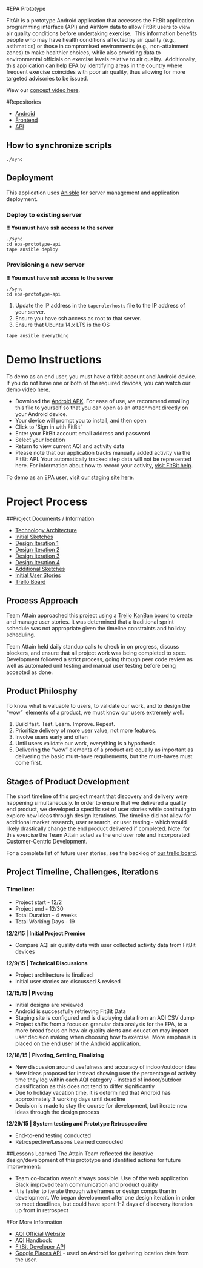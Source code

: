 #EPA Prototype

FitAir is a prototype Android application that accesses the FitBit application programming interface (API) and AirNow data to allow FitBit users to view air quality conditions before undertaking exercise.  This information benefits people who may have health conditions affected by air quality (e.g., asthmatics) or those in compromised environments (e.g., non-attainment zones) to make healthier choices, while also providing data to environmental officials on exercise levels relative to air quality.  Additionally, this application can help EPA by identifying areas in the country where frequent exercise coincides with poor air quality, thus allowing for more targeted advisories to be issued. 

View our [concept video here](https://www.dropbox.com/s/6liwtkqvoxv6kig/EPA-draft-VO.mov?dl=0).

#Repositories

* [Android](https://github.com/smashingboxes/epa-prototype-android)
* [Frontend](https://github.com/smashingboxes/epa-prototype-frontend)
* [API](https://github.com/smashingboxes/epa-prototype-api)

## How to synchronize scripts

```
./sync
```

## Deployment

This application uses [Anisble](http://www.ansible.com/) for server management and application deployment.

### Deploy to existing server

**:bangbang: You must have ssh access to the server**
```
./sync
cd epa-prototype-api
tape ansible deploy
```

### Provisioning a new server

**:bangbang: You must have ssh access to the server**

```
./sync
cd epa-prototype-api
```

1. Update the IP address in the `taperole/hosts` file to the IP address of your server.
2. Ensure you have ssh access as root to that server.
2. Ensure that Ubuntu 14.x LTS is the OS

```
tape ansible everything
```
# Demo Instructions

To demo as an end user, you must have a fitbit account and Android device. If you do not have one or both of the required devices, you can watch our demo video [here](https://www.dropbox.com/s/y96wiw1notdg6p5/2015_12_30_08_10_09.mp4?dl=0).

* Download the [Android APK](https://www.dropbox.com/s/emmgjmug07ni7sh/app-debug.apk?dl=0). For ease of use, we recommend emailing this file to yourself so that you can open as an attachment directly on your Android device.
* Your device will prompt you to install, and then open
* Click to 'Sign in with FitBit'
* Enter your FitBit account email address and password
* Select your location
* Return to view current AQI and activity data
* Please note that our application tracks manually added activity via the FitBit API. Your automatically tracked step data will not be represented here. For information about how to record your activity, [visit FitBit help](https://help.fitbit.com/articles/en_US/Help_article/How-do-I-use-exercise-mode-on-my-tracker). 

To demo as an EPA user, visit [our staging site here](http://epa-prototype.sbox.es/air_quality_observations/27601). 

# Project Process

##Project Documents / Information
* [Technology Architecture](https://www.dropbox.com/s/vqho1tkfqv2lztl/prototype-architecture.pdf?dl=0)
* [Initial Sketches](https://www.dropbox.com/s/73h1srrmh5wdgzo/sketch-set-1.pdf?dl=0)
* [Design Iteration 1](https://www.dropbox.com/s/18ei84vbl2h256q/airfit_v1.pdf?dl=0)
* [Design Iteration 2](https://www.dropbox.com/s/ifxev70hmz8w4dy/airfit_v2.pdf?dl=0)
* [Design Iteration 3](https://www.dropbox.com/s/3rz531dy0651ugz/airfit_v3.pdf?dl=0)
* [Design Iteration 4](https://www.dropbox.com/s/e9uc20vzedlvk56/airfit_v4.pdf?dl=0)
* [Additional Sketches](https://www.dropbox.com/s/t8wrq65da0azznh/sketch-set-2.pdf?dl=0)
* [Initial User Stories](https://www.dropbox.com/s/tm3n68whdlp325c/EPA%20Prototype%20User%20Stories_cfd.xlsx?dl=0)
* [Trello Board](https://trello.com/b/IdjoinrZ/epa-prototype)

## Process Approach

Team Attain approached this project using a [Trello KanBan board](https://trello.com/b/IdjoinrZ/epa-prototype) to create and manage user stories. It was determined that a traditional sprint schedule was not appropriate given the timeline constraints and holiday scheduling.

Team Attain held daily standup calls to check in on progress, discuss blockers, and ensure that all project work was being completed to spec. Development followed a strict process, going through peer code review as well as automated unit testing and manual user testing before being accepted as done. 

## Product Philosphy 

To know what is valuable to users, to validate our work, and to design the “wow”  elements of a product, we must know our users extremely well.

1.	Build fast. Test. Learn. Improve. Repeat.
2.	Prioritize delivery of more user value, not more features.
3.	Involve users early and often
4.	Until users validate our work, everything is a hypothesis.
5.	Delivering the “wow” elements of a product are equally as important as delivering the basic must-have requirements, but the must-haves must come first.

## Stages of Product Development

The short timeline of this project meant that discovery and delivery were happening simultaneously. In order to ensure that we delivered a quality end product, we developed a specific set of user stories while continuing to explore new ideas through design iterations. The timeline did not allow for additional market research, user research, or user testing - which would likely drastically change the end product delivered if completed. Note: for this exercise the Team Attain acted as the end user role and incorporated Customer-Centric Development.

For a complete list of future user stories, see the backlog of [our trello board](https://trello.com/b/IdjoinrZ/epa-prototype).

## Project Timeline, Challenges, Iterations

### Timeline:
* Project start - 12/2
* Project end - 12/30
* Total Duration - 4 weeks
* Total Working Days - 19

**12/2/15 | Initial Project Premise**
* Compare AQI air quality data with user collected activity data from FitBit devices

**12/9/15 | Technical Discussions**
* Project architecture is finalized
* Initial user stories are discussed & revised

**12/15/15 | Pivoting**
* Initial designs are reviewed
* Android is successfully retrieving FitBit Data
* Staging site is configured and is displaying data from an AQI CSV dump
* Project shifts from a focus on granular data analysis for the EPA, to a more broad focus on how air quality alerts and education may impact user decision making when choosing how to exercise. More emphasis is placed on the end user of the Android application.

**12/18/15 | Pivoting, Settling, Finalizing**
* New discussion around usefulness and accuracy of indoor/outdoor idea
* New ideas proposed for instead showing user the percentage of activity time they log within each AQI category - instead of indoor/outdoor classification as this does not tend to differ significantly 
* Due to holiday vacation time, it is determined that Android has approximately 3 working days until deadline
* Decision is made to stay the course for development, but iterate new ideas through the design process

**12/29/15 | System testing and Prototype Retrospective**
* End-to-end testing conducted
* Retrospective/Lessons Learned conducted

##Lessons Learned
The Attain Team reflected the iterative design/development of this prototype and identified actions for future improvement:
* Team co-location wasn’t always possible.  Use of the web application Slack improved team communication and product quality
* It is faster to iterate through wireframes or design comps than in development. We began development after one design iteration in order to meet deadlines, but could have spent 1-2 days of discovery iteration up front in retrospect

#For More Information

* [AQI Official Website](http://airnow.gov/index.cfm?action=aqibasics.aqi)
* [AQI Handbook](http://www3.epa.gov/airnow/flag/handbook-2015.pdf)
* [FitBit Developer API](https://dev.fitbit.com/)
* [Google Places API](https://www.google.com/webhp?sourceid=chrome-instant&ion=1&espv=2&ie=UTF-8#q=google%20places%20api) - used on Android for gathering location data from the user.


